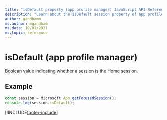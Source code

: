 ```yaml
---
title: "isDefault property (app profile manager) JavaScript API Reference | MicrosoftDocs"
description: "Learn about the isDefault session property of app profile manager in Customer Service workspace."
author: gandhamm
ms.author: mgandham
ms.date: 10/01/2021
ms.topic: reference
---
```


# isDefault (app profile manager)

Boolean value indicating whether a session is the Home session.

## Example

```JavaScript
const session = Microsoft.Apm.getFocusedSession();
console.log(session.isDefault);
```

[!INCLUDE[footer-include](../../../../includes/footer-banner.md)]
